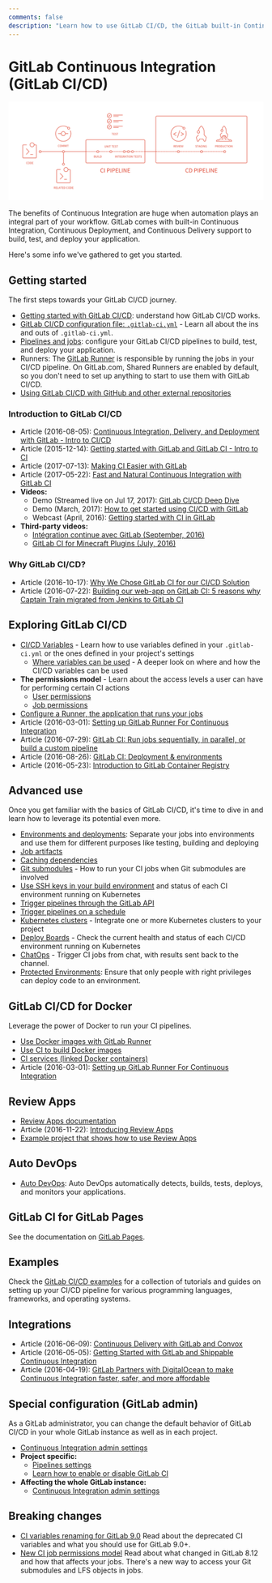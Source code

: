 ```yaml
---
comments: false
description: "Learn how to use GitLab CI/CD, the GitLab built-in Continuous Integration, Continuous Deployment, and Continuous Delivery toolset to build, test, and deploy your application."
---
```


# GitLab Continuous Integration (GitLab CI/CD)

![Pipeline graph](img/cicd_pipeline_infograph.png)

The benefits of Continuous Integration are huge when automation plays an
integral part of your workflow. GitLab comes with built-in Continuous
Integration, Continuous Deployment, and Continuous Delivery support
to build, test, and deploy your application.

Here's some info we've gathered to get you started.

## Getting started

The first steps towards your GitLab CI/CD journey.

- [Getting started with GitLab CI/CD](quick_start/README.md): understand how GitLab CI/CD works.
- [GitLab CI/CD configuration file: `.gitlab-ci.yml`](yaml/README.md) - Learn all about the ins and outs of `.gitlab-ci.yml`.
- [Pipelines and jobs](pipelines.md): configure your GitLab CI/CD pipelines to build, test, and deploy your application.
- Runners: The [GitLab Runner](https://docs.gitlab.com/runner/) is responsible by running the jobs in your CI/CD pipeline. On GitLab.com, Shared Runners are enabled by default, so
you don't need to set up anything to start to use them with GitLab CI/CD.
- [Using GitLab CI/CD with GitHub and other external repositories](ci_cd_for_external_repos/index.md)

### Introduction to GitLab CI/CD

- Article (2016-08-05): [Continuous Integration, Delivery, and Deployment with GitLab - Intro to CI/CD](https://about.gitlab.com/2016/08/05/continuous-integration-delivery-and-deployment-with-gitlab/)
- Article (2015-12-14): [Getting started with GitLab and GitLab CI - Intro to CI](https://about.gitlab.com/2015/12/14/getting-started-with-gitlab-and-gitlab-ci/)
- Article (2017-07-13): [Making CI Easier with GitLab](https://about.gitlab.com/2017/07/13/making-ci-easier-with-gitlab/)
- Article (2017-05-22): [Fast and Natural Continuous Integration with GitLab CI](https://about.gitlab.com/2017/05/22/fast-and-natural-continuous-integration-with-gitlab-ci/)
- **Videos:**
  - Demo (Streamed live on Jul 17, 2017): [GitLab CI/CD Deep Dive](https://youtu.be/pBe4t1CD8Fc?t=195)
  - Demo (March, 2017): [How to get started using CI/CD with GitLab](https://about.gitlab.com/2017/03/13/ci-cd-demo/)
  - Webcast (April, 2016): [Getting started with CI in GitLab](https://about.gitlab.com/2016/04/20/webcast-recording-and-slides-introduction-to-ci-in-gitlab/)
- **Third-party videos:**
  - [Intégration continue avec GitLab (September, 2016)](https://www.youtube.com/watch?v=URcMBXjIr24&t=13s)
  - [GitLab CI for Minecraft Plugins (July, 2016)](https://www.youtube.com/watch?v=Z4pcI9F8yf8)

### Why GitLab CI/CD?

  - Article (2016-10-17): [Why We Chose GitLab CI for our CI/CD Solution](https://about.gitlab.com/2016/10/17/gitlab-ci-oohlala/)
  - Article (2016-07-22): [Building our web-app on GitLab CI: 5 reasons why Captain Train migrated from Jenkins to GitLab CI](https://about.gitlab.com/2016/07/22/building-our-web-app-on-gitlab-ci/)

## Exploring GitLab CI/CD

- [CI/CD Variables](variables/README.md) - Learn how to use variables defined in
  your `.gitlab-ci.yml` or the ones defined in your project's settings
  - [Where variables can be used](variables/where_variables_can_be_used.md) - A
    deeper look on where and how the CI/CD variables can be used
- **The permissions model** - Learn about the access levels a user can have for
  performing certain CI actions
  - [User permissions](../user/permissions.md#gitlab-ci)
  - [Job permissions](../user/permissions.md#job-permissions)
- [Configure a Runner, the application that runs your jobs](runners/README.md)
- Article (2016-03-01): [Setting up GitLab Runner For Continuous Integration](https://about.gitlab.com/2016/03/01/gitlab-runner-with-docker/)
- Article (2016-07-29): [GitLab CI: Run jobs sequentially, in parallel, or build a custom pipeline](https://about.gitlab.com/2016/07/29/the-basics-of-gitlab-ci/)
- Article (2016-08-26): [GitLab CI: Deployment & environments](https://about.gitlab.com/2016/08/26/ci-deployment-and-environments/)
- Article (2016-05-23): [Introduction to GitLab Container Registry](https://about.gitlab.com/2016/05/23/gitlab-container-registry/)

## Advanced use

Once you get familiar with the basics of GitLab CI/CD, it's time to dive in and
learn how to leverage its potential even more.

- [Environments and deployments](environments.md): Separate your jobs into
  environments and use them for different purposes like testing, building and
  deploying
- [Job artifacts](../user/project/pipelines/job_artifacts.md)
- [Caching dependencies](caching/index.md)
- [Git submodules](git_submodules.md) - How to run your CI jobs when Git
  submodules are involved
- [Use SSH keys in your build environment](ssh_keys/README.md)
  and status of each CI environment running on Kubernetes
- [Trigger pipelines through the GitLab API](triggers/README.md)
- [Trigger pipelines on a schedule](../user/project/pipelines/schedules.md)
- [Kubernetes clusters](../user/project/clusters/index.md) - Integrate one or
  more Kubernetes clusters to your project
- [Deploy Boards](../user/project/deploy_boards.md) - Check the current health
  and status of each CI/CD environment running on Kubernetes
- [ChatOps](chatops/README.md) - Trigger CI jobs from chat, with results sent back to the channel.
- [Protected Environments](environments/protected_environments.md): Ensure that only people with right privileges can deploy code to an environment.

## GitLab CI/CD for Docker

Leverage the power of Docker to run your CI pipelines.

- [Use Docker images with GitLab Runner](docker/using_docker_images.md)
- [Use CI to build Docker images](docker/using_docker_build.md)
- [CI services (linked Docker containers)](services/README.md)
- Article (2016-03-01): [Setting up GitLab Runner For Continuous Integration](https://about.gitlab.com/2016/03/01/gitlab-runner-with-docker/)

## Review Apps

- [Review Apps documentation](review_apps/index.md)
- Article (2016-11-22): [Introducing Review Apps](https://about.gitlab.com/2016/11/22/introducing-review-apps/)
- [Example project that shows how to use Review Apps](https://gitlab.com/gitlab-examples/review-apps-nginx/)

## Auto DevOps

- [Auto DevOps](../topics/autodevops/index.md): Auto DevOps automatically detects, builds, tests, deploys, and monitors your applications.

## GitLab CI for GitLab Pages

See the documentation on [GitLab Pages](../user/project/pages/index.md).

## Examples

Check the [GitLab CI/CD examples](examples/README.md) for a collection of tutorials and guides on setting up your CI/CD pipeline for various programming languages, frameworks,
and operating systems.

## Integrations

- Article (2016-06-09): [Continuous Delivery with GitLab and Convox](https://about.gitlab.com/2016/06/09/continuous-delivery-with-gitlab-and-convox/)
- Article (2016-05-05): [Getting Started with GitLab and Shippable Continuous Integration](https://about.gitlab.com/2016/05/05/getting-started-gitlab-and-shippable/)
- Article (2016-04-19): [GitLab Partners with DigitalOcean to make Continuous Integration faster, safer, and more affordable](https://about.gitlab.com/2016/04/19/gitlab-partners-with-digitalocean-to-make-continuous-integration-faster-safer-and-more-affordable/)

## Special configuration (GitLab admin)

As a GitLab administrator, you can change the default behavior of GitLab CI/CD in
your whole GitLab instance as well as in each project.

- [Continuous Integration admin settings](../administration/index.md#continuous-integration-settings)
- **Project specific:**
  - [Pipelines settings](../user/project/pipelines/settings.md)
  - [Learn how to enable or disable GitLab CI](enable_or_disable_ci.md)
- **Affecting the whole GitLab instance:**
  - [Continuous Integration admin settings](../user/admin_area/settings/continuous_integration.md)

## Breaking changes

- [CI variables renaming for GitLab 9.0](variables/README.md#9-0-renaming) Read about the
  deprecated CI variables and what you should use for GitLab 9.0+.
- [New CI job permissions model](../user/project/new_ci_build_permissions_model.md)
  Read about what changed in GitLab 8.12 and how that affects your jobs.
  There's a new way to access your Git submodules and LFS objects in jobs.

[gitlab-ci-templates]: https://gitlab.com/gitlab-org/gitlab-ci-yml
